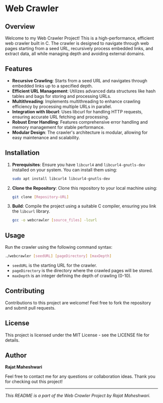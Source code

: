 # Web Crawler

## Overview
Welcome to my Web Crawler Project! This is a high-performance, efficient web crawler built in C. The crawler is designed to navigate through web pages starting from a seed URL, recursively process embedded links, and extract data, all while managing depth and avoiding external domains.

## Features
- **Recursive Crawling**: Starts from a seed URL and navigates through embedded links up to a specified depth.
- **Efficient URL Management**: Utilizes advanced data structures like hash tables and bags for storing and processing URLs.
- **Multithreading**: Implements multithreading to enhance crawling efficiency by processing multiple URLs in parallel.
- **Integration with libcurl**: Uses libcurl for handling HTTP requests, ensuring accurate URL fetching and processing.
- **Robust Error Handling**: Features comprehensive error handling and memory management for stable performance.
- **Modular Design**: The crawler's architecture is modular, allowing for easy maintenance and scalability.

## Installation
1. **Prerequisites**: Ensure you have `libcurl4` and `libcurl4-gnutls-dev` installed on your system. You can install them using:
   ```bash
   sudo apt install libcurl4 libcurl4-gnutls-dev
   ```
2. **Clone the Repository**: Clone this repository to your local machine using:
   ```bash
   git clone [Repository-URL]
   ```
3. **Build**: Compile the project using a suitable C compiler, ensuring you link the `libcurl` library.
   ```bash
   gcc -o webcrawler [source_files] -lcurl
   ```

## Usage
Run the crawler using the following command syntax:
```bash
./webcrawler [seedURL] [pageDirectory] [maxDepth]
```
- `seedURL` is the starting URL for the crawler.
- `pageDirectory` is the directory where the crawled pages will be stored.
- `maxDepth` is an integer defining the depth of crawling (0-10).

## Contributing
Contributions to this project are welcome! Feel free to fork the repository and submit pull requests.

## License
This project is licensed under the MIT License - see the LICENSE file for details.

## Author
**Rajat Maheshwari**

Feel free to contact me for any questions or collaboration ideas. Thank you for checking out this project!

---

*This README is a part of the Web Crawler Project by Rajat Maheshwari.*
